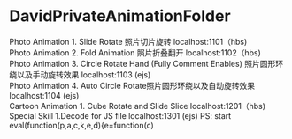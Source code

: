 # DavidPrivateAnimationFolder                                                                                                 
Photo Animation 1. Slide Rotate 照片切片旋转                                   localhost:1101（hbs)                             
Photo Animation 2. Fold Animation 照片折叠翻开                                 localhost:1102（hbs)  
Photo Animation 3. Circle Rotate Hand (Fully Comment Enables) 照片圆形环绕以及手动旋转效果         localhost:1103 (ejs)                
Photo Animation 4. Auto Circle Rotate照片圆形环绕以及自动旋转效果                localhost:1104 (ejs)   
Cartoon Animation 1. Cube Rotate and Slide Slice                             localhost:1201（hbs)                              
Special Skill 1.Decode for JS file                                              localhost:1301 (ejs)
PS: start eval(function(p,a,c,k,e,d){e=function(c)
 
